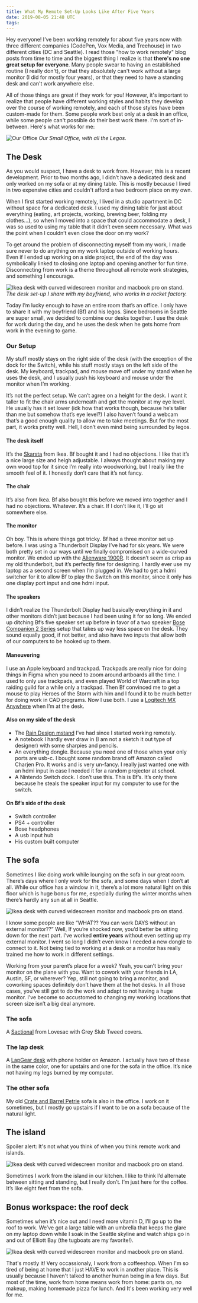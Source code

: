```yaml
---
title: What My Remote Set-Up Looks Like After Five Years
date: 2019-08-05 21:48 UTC
tags:
---
```


Hey everyone! I’ve been working remotely for about five years now with three different companies (CodePen, Vox Media, and Treehouse) in two different cities (DC and Seattle). I read those "how to work remotely" blog posts from time to time and the biggest thing I realize is that **there's no one great setup for everyone**. Many people swear to having an established routine (I really don't), or that they absolutely can't work without a large monitor (I did for mostly four years), or that they need to have a standing desk and can't work anywhere else.

All of those things are great if they work for you! However, it's important to realize that people have different working styles and habits they develop over the course of working remotely, and each of those styles have been custom-made for them. Some people work best only at a desk in an office, while some people can't possible do their best work there. I'm sort of in-between. Here's what works for me:

![Our Office](/images/writing/D9160WRU4AAdC8A.jpg)
_Our Small Office, with all the Legos._

## The Desk

As you would suspect, I have a desk to work from. However, this is a recent development. Prior to two months ago, I didn’t have a dedicated desk and only worked on my sofa or at my dining table. This is mostly because I lived in two expensive cities and couldn't afford a two bedroom place on my own.

When I first started working remotely, I lived in a studio apartment in DC without space for a dedicated desk. I used my dining table for just about everything (eating, art projects, working, brewing beer, folding my clothes…), so when I moved into a space that could accommodate a desk, I was so used to using my table that it didn’t even seem necessary. What was the point when I couldn’t even close the door on my work?

To get around the problem of disconnecting myself from my work, I made sure never to do anything on my work laptop outside of working hours. Even if I ended up working on a side project, the end of the day was symbolically linked to closing one laptop and opening another for fun time. Disconnecting from work is a theme throughout all remote work strategies, and something I encourage.

![Ikea desk with curved widescreen monitor and macbook pro on stand.](/images/writing/IMG_2377.JPG)
_The desk set-up I share with my boyfriend, who works in a rocket factory._

Today I’m lucky enough to have an entire room that’s an office. I only have to share it with my boyfriend (Bf) and his legos. Since bedrooms in Seattle are super small, we decided to combine our desks together. I use the desk for work during the day, and he uses the desk when he gets home from work in the evening to game.

### Our Setup

My stuff mostly stays on the right side of the desk (with the exception of the dock for the Switch), while his stuff mostly stays on the left side of the desk. My keyboard, trackpad, and mouse move off under my stand when he uses the desk, and I usually push his keyboard and mouse under the monitor when I’m working.

It’s not the perfect setup. We can’t agree on a height for the desk. I want it taller to fit the chair arms underneath and get the monitor at my eye level. He usually has it set lower (idk how that works though, because he’s taller than me but somehow that’s eye level?) I also haven’t found a webcam that’s a good enough quality to allow me to take meetings. But for the most part, it works pretty well. Hell, I don’t even mind being surrounded by legos.

#### The desk itself

It’s the [Skarsta](https://www.ikea.com/us/en/catalog/products/S29084966/) from Ikea. Bf bought it and I had no objections. I like that it’s a nice large size and heigh adjustable. I always thought about making my own wood top for it since I’m really into woodworking, but I really like the smooth feel of it. I honestly don’t care that it’s not fancy.

#### The chair

It’s also from Ikea. Bf also bought this before we moved into together and I had no objections. Whatever. It’s a chair. If I don’t like it, I’ll go sit somewhere else.

#### The monitor

Oh boy. This is where things got tricky. Bf had a three monitor set up before. I was using a Thunderbolt Display I’ve had for six years. We were both pretty set in our ways until we finally compromised on a wide-curved monitor. We ended up with the [Alienware 1900R](https://www.amazon.com/Dell-Alienware-Monitor-Resolution-Overclocked/dp/B0777RY75V/ref=sr_1_2?crid=2BMV90OLKPGK2&keywords=alienware+curved+monitor&qid=1564015202&s=gateway&sprefix=alienware+curved%2Caps%2C199&sr=8-2). It doesn’t seem as crisp as my old thunderbolt, but it’s perfectly fine for designing. I hardly ever use my laptop as a second screen when I’m plugged in. We had to get a hdmi switcher for it to allow Bf to play the Switch on this monitor, since it only has one display port input and one hdmi input.

#### The speakers

I didn’t realize the Thunderbolt Display had basically everything in it and other monitors didn’t just because I had been using it for so long. We ended up ditching Bf’s five speaker set up before in favor of a two speaker [Bose Companion 2 Series](https://www.amazon.com/Bose-Companion-III-Multimedia-Speakers/dp/B00CD1PTF0/ref=sr_1_4?keywords=bose+speakers&qid=1564015511&s=gateway&sr=8-4) setup that takes up way less space on the desk. They sound equally good, if not better, and also have two inputs that allow both of our computers to be hooked up to them.

#### Maneuvering

I use an Apple keyboard and trackpad. Trackpads are really nice for doing things in Figma when you need to zoom around artboards all the time. I used to only use trackpads, and even played World of Warcraft in a top raiding guild for a while only a trackpad. Then Bf convinced me to get a mouse to play Heroes of the Storm with him and I found it to be much better for doing work in CAD programs. Now I use both. I use a [Logitech MX Anywhere](https://www.amazon.com/Logitech-Anywhere-Wireless-Cross-Computer-Control/dp/B071VK5KXN?ref_=bl_dp_s_web_2529810011) when I’m at the desk.

#### Also on my side of the desk

- The [Rain Design mstand](https://www.amazon.com/Rain-Design-mStand-Laptop-Patented/dp/B000OOYECC/ref=sr_1_3?crid=1QO78PBK1N7O4&keywords=rain+design+mstand&qid=1564015593&s=gateway&sprefix=rain+design+m%2Caps%2C202&sr=8-3) I’ve had since I started working remotely.
- A notebook I hardly ever draw in (I am not a sketch it out type of designer) with some sharpies and pencils.
- An everything dongle. Because you need one of those when your only ports are usb-c. I bought some random brand off Amazon called Charjen Pro. It works and is very un-fancy. I really just wanted one with an hdmi input in case I needed it for a random projector at school.
- A Nintendo Switch dock. I don’t use this. This is Bf’s. It’s only there because he steals the speaker input for my computer to use for the switch.

#### On Bf’s side of the desk

- Switch controller
- PS4 + controller
- Bose headphones
- A usb input hub
- His custom built computer

## The sofa

Sometimes I like doing work while lounging on the sofa in our great room. There’s days where I only work for the sofa, and some days when I don’t at all. While our office has a window in it, there’s a lot more natural light on this floor which is huge bonus for me, especially during the winter months when there’s hardly any sun at all in Seattle.

![Ikea desk with curved widescreen monitor and macbook pro on stand.](/images/writing/IMG_1226.JPG)

I know some people are like “WHAT?? You can work DAYS without an external monitor??” Well, If you’re shocked now, you’d better be sitting down for the next part. I’ve worked **entire years** without even setting up my external monitor. I went so long I didn’t even know I needed a new dongle to connect to it. Not being tied to working at a desk or a monitor has really trained me how to work in different settings.

Working from your parent’s place for a week? Yeah, you can’t bring your monitor on the plane with you. Want to cowork with your friends in LA, Austin, SF, or wherever? Yep, still not going to bring a monitor, and coworking spaces definitely don’t have them at the hot desks. In all those cases, you’ve still got to do the work and adapt to not having a huge monitor. I’ve become so accustomed to changing my working locations that screen size isn’t a big deal anymore.

### The sofa

A [Sactional](https://www.lovesac.com/search/modular-furniture/sectionals) from Lovesac with Grey Slub Tweed covers.

### The lap desk

A [LapGear desk](https://www.amazon.com/LapGear-Designer-Desk-phone-holder/dp/B07N9JD6YQ?ref_=bl_dp_s_web_5317313011&th=1) with phone holder on Amazon. I actually have two of these in the same color, one for upstairs and one for the sofa in the office. It’s nice not having my legs burned by my computer.

### The other sofa

My old [Crate and Barrel Petrie](https://www.crateandbarrel.com/petrie-sofa/s106389) sofa is also in the office. I work on it sometimes, but I mostly go upstairs if I want to be on a sofa because of the natural light.

## The island

Spoiler alert: It's not what you think of when you think remote work and islands.

![Ikea desk with curved widescreen monitor and macbook pro on stand.](/images/writing/IMG_7998.JPG)

Sometimes I work from the island in our kitchen. I like to think I’d alternate between sitting and standing, but I really don’t. I’m just here for the coffee. It’s like eight feet from the sofa.

## Bonus workspace: the roof deck

Sometimes when it’s nice out and I need more vitamin D, I’ll go up to the roof to work. We’ve got a large table with an umbrella that keeps the glare on my laptop down while I soak in the Seattle skyline and watch ships go in and out of Elliott Bay (the tugboats are my favorite!).

![Ikea desk with curved widescreen monitor and macbook pro on stand.](/images/writing/IMG_2981.jpg)

That's mostly it! Very occassionaly, I work from a coffeeshop. When I'm so tired of being at home that I just HAVE to work in another place. This is usually because I haven't talked to another human being in a few days. But most of the time, work from home means work from home: pants on, no makeup, making homemade pizza for lunch. And It's been working very well for me.
